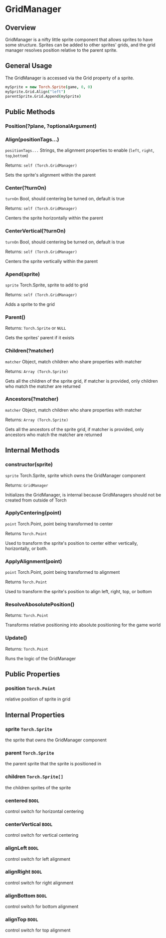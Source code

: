 # GridManager

## Overview
GridManager is a nifty little sprite component that allows sprites to have some
structure. Sprites can be added to other sprites' grids, and the grid manager
resolves position relative to the parent sprite.

## General Usage
The GridManager is accessed via the Grid property of a sprite.
```coffeescript
mySprite = new Torch.Sprite(game, 0, 0)
mySprite.Grid.Align("left")
parentSprite.Grid.Append(mySprite)

```

## Public Methods

### Position(?plane, ?optionalArgument)

### Align(positionTags...)

`positionTags...` Strings, the alignment properties to enable (`left`, `right`, `top`,`bottom`)

Returns: `self (Torch.GridManager)`

Sets the sprite's alignment within the parent

### Center(?turnOn)

`turnOn` Bool, should centering be turned on, default is true

Returns: `self (Torch.GridManager)`

Centers the sprite horizontally within the parent

### CenterVertical(?turnOn)

`turnOn` Bool, should centering be turned on, default is true

Returns: `self (Torch.GridManager)`

Centers the sprite vertically within the parent

### Apend(sprite)

`sprite` Torch.Sprite, sprite to add to grid

Returns: `self (Torch.GridManager)`

Adds a sprite to the grid

### Parent()

Returns: `Torch.Sprite` or `NULL`

Gets the sprites' parent if it exists

### Children(?matcher)

`matcher` Object, match children who share properties with matcher

Returns: `Array (Torch.Sprite)`

Gets all the children of the sprite grid, if matcher is provided, only children
who match the matcher are returned

### Ancestors(?matcher)

`matcher` Object, match children who share properties with matcher

Returns: `Array (Torch.Sprite)`

Gets all the ancestors of the sprite grid, if matcher is provided, only ancestors
who match the matcher are returned

## Internal Methods

### constructor(sprite)

`sprite` Torch.Sprite, sprite which owns the GridManager component

Returns: `GridManager`

Initializes the GridManager, is internal because GridManagers should not be
created from outside of Torch

### ApplyCentering(point)

`point` Torch.Point, point being transformed to center

Returns `Torch.Point`

Used to transform the sprite's position to center either vertically, horizontally,
or both.

### ApplyAlignment(point)

`point` Torch.Point, point being transformed to alignment

Returns `Torch.Point`

Used to transform the sprite's position to align left, right, top, or bottom

### ResolveAbosolutePosition()

Returns: `Torch.Point`

Transforms relative positioning into absolute positioning for the game world

### Update()

Returns: `Torch.Point`

Runs the logic of the GridManager

## Public Properties

### position `Torch.Point`
relative position of sprite in grid

## Internal Properties

### sprite `Torch.Sprite`
the sprite that owns the GridManager component

### parent `Torch.Sprite`
the parent sprite that the sprite is positioned in

### children `Torch.Sprite[]`
the children sprites of the sprite

### centered `BOOL`
control switch for horizontal centering

### centerVertical `BOOL`
control switch for vertical centering

### alignLeft `BOOL`
control switch for left alignment

### alignRight `BOOL`
control switch for right alignment

### alignBottom `BOOL`
control switch for bottom alignment

### alignTop `BOOL`
control switch for top alignment

